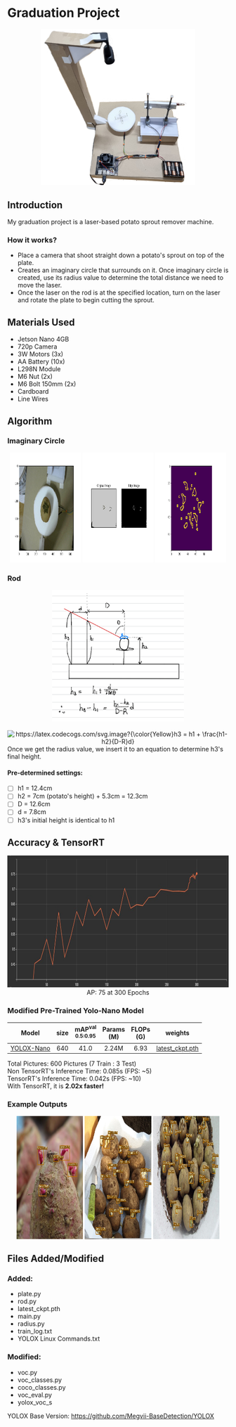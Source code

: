 # Graduation Project
<div align="center"><img src="machine_picture.jpg" width="350"></div>

## Introduction
My graduation project is a laser-based potato sprout remover machine.

### How it works?
* Place a camera that shoot straight down a potato's sprout on top of the plate. 
* Creates an imaginary circle that surrounds on it. Once imaginary circle is created, use its radius value to determine the total distance we need to move the laser. 
* Once the laser on the rod is at the specified location, turn on the laser and rotate the plate to begin cutting the sprout.

## Materials Used
* Jetson Nano 4GB
* 720p Camera
* 3W Motors (3x)
* AA Battery (10x)
* L298N Module
* M6 Nut (2x)
* M6 Bolt 150mm (2x)
* Cardboard
* Line Wires

## Algorithm
### Imaginary Circle
<p align="center" width="100%">
    <img width="32%" img src="Results/3.png", height = "250", width = "350"> 
    <img width="32%" img src="Results/4.png", height = "250", width = "350"> 
    <img width="32%" img src="Results/5.png", height = "250", width = "350"> 
</p>

### Rod
<div align="center"><img src="Results/rod_formula.png" height = "300", width = "300"></div>
<br/>
<div align="center"><img src="https://latex.codecogs.com/svg.image?{\color{Yellow}h3&space;=&space;h1&space;&plus;&space;\frac{h1-h2}{D-R}d}" title="https://latex.codecogs.com/svg.image?{\color{Yellow}h3 = h1 + \frac{h1-h2}{D-R}d}" /></div>  
Once we get the radius value, we insert it to an equation to determine h3's final height.
<br/>

#### Pre-determined settings:
- [ ] h1 = 12.4cm
- [ ] h2 = 7cm (potato's height) + 5.3cm = 12.3cm
- [ ] D = 12.6cm
- [ ] d = 7.8cm
- [ ] h3's initial height is identical to h1

## Accuracy & TensorRT
<div align="center"><img src="Results/accuracy-epoch.jpg" height = "300", width = "800"></div>
<div align="center">AP: 75 at 300 Epochs</div>

### Modified Pre-Trained Yolo-Nano Model
Model |size |mAP<sup>val<br>0.5:0.95 | Params<br>(M) |FLOPs<br>(G)| weights |
| ------        |:---:  |  :---:       |:---:     |:---:  | :---: |
|[YOLOX-Nano](./exps/example/yolox_voc/yolox_voc_s.py) |640  |41.0  | 2.24M |6.93 | [latest_ckpt.pth](./latest.ckpt.pth) |

Total Pictures: 600 Pictures (7 Train : 3 Test)  
Non TensorRT's Inference Time: 0.085s (FPS: ~5)  
TensorRT's Inference Time: 0.042s (FPS: ~10)  
With TensorRT, it is **2.02x faster!** 

### Example Outputs
<p align="center" width="100%">
    <img width="30%" img src="Results/images/4.jpg", height = "280", width = "300"> 
    <img width="30%" img src="Results/images/5.jpg", height = "280", width = "300"> 
    <img width="30%" img src="Results/images/7.jpg", height = "280", width = "300"> 
</p>


## Files Added/Modified
### Added:
* plate.py
* rod.py
* latest_ckpt.pth
* main.py
* radius.py
* train_log.txt
* YOLOX Linux Commands.txt
### Modified:
* voc.py
* voc_classes.py
* coco_classes.py
* voc_eval.py
* yolox_voc_s

YOLOX Base Version: https://github.com/Megvii-BaseDetection/YOLOX
